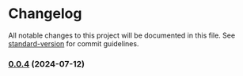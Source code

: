 # Changelog

All notable changes to this project will be documented in this file. See [standard-version](https://github.com/conventional-changelog/standard-version) for commit guidelines.

### [0.0.4](https://github.com/sus-org-pl/ui/compare/v0.0.3...v0.0.4) (2024-07-12)
